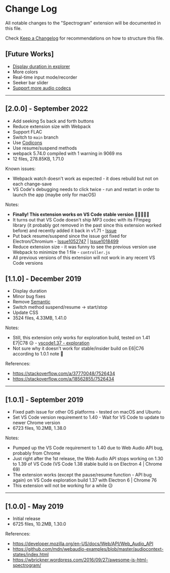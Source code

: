# Change Log
All notable changes to the "Spectrogram" extension will be documented in this file.

Check [Keep a Changelog](http://keepachangelog.com/) for recommendations on how to structure this file.

## [Future Works]
- [Display duration in explorer](https://code.visualstudio.com/api/extension-guides/tree-view#view-actions)
- More colors
- Real-time input mode/recorder
- Seeker bar slider
- [Support more audio codecs](https://code.visualstudio.com/updates/v1_71#_ffmpeg-codecs-support)
---

## [2.0.0] - September 2022
- Add seeking 5s back and forth buttons
- Reduce extension size with Webpack
- Support FLAC
- Switch to `main` branch
- Use [Codicons](https://microsoft.github.io/vscode-codicons/dist/codicon.html)
- Use resume/suspend methods
- webpack 5.74.0 compiled with 1 warning in 9069 ms
- 12 files, 278.85KB, 1.71.0

Known issues:
- Webpack watch doesn't work as expected - it does rebuild but not on each change-save
- VS Code's debugging needs to click twice - run and restart in order to launch the app (maybe only for macOS)

Notes:
- **Finally! This extension works on VS Code stable version** 🙌🎊🎉🥳🥂
- It turns out that VS Code doesn't ship MP3 codec with its FFmpeg library (it probably got removed in the past since this extension worked before) and recently added it back in v1.71 - [Issue](https://github.com/microsoft/vscode/issues/48494)
- Put back resume/suspend since the issue got fixed for Electron/Chromium - [Issue1052747](https://bugs.chromium.org/p/chromium/issues/detail?id=1052747) | [Issue1018499](https://bugs.chromium.org/p/chromium/issues/detail?id=1018499)
- Reduce extension size - it was funny to see the previous version use Webpack to minimize the 1 file - `controller.js`
- All previous versions of this extension will not work in any recent VS Code versions

## [1.1.0] - December 2019
- Display duration
- Minor bug fixes
- Remove [Semantic](https://semantic-ui.com)
- Switch method suspend/resume -> start/stop
- Update CSS
- 3524 files, 4.33MB, 1.41.0

Notes:
- Still, this extension only works for exploration build, tested on 1.41 E7|C78 😥 - [vscode1.37 - exploration](https://github.com/microsoft/vscode/issues/76069)
- Not sure why it doesn't work for stable/insider build on E6|C76 according to 1.0.1 note 🤔

References:
- https://stackoverflow.com/a/37770048/7526434
- https://stackoverflow.com/a/18562855/7526434
---

## [1.0.1] - September 2019
- Fixed path issue for other OS platforms - tested on macOS and Ubuntu
- Set VS Code version requirement to 1.40 - Wait for VS Code to update to newer Chrome version
- 6723 files, 10.2MB, 1.38.0

Notes:
- Pumped up the VS Code requirement to 1.40 due to Web Audio API bug, probably from Chrome
- Just right after the 1st release, the Web Audio API stops working on 1.30 to 1.39 of VS Code (VS Code 1.38 stable build is on Electron 4 | Chrome 69)
- The extension works (except the pause/resume function - API bug again) on VS Code exploration build 1.37 with Electron 6 | Chrome 76
- This extension will not be working for a while 😥
---

## [1.0.0] - May 2019
- Initial release
- 6725 files, 10.2MB, 1.30.0

References:
- https://developer.mozilla.org/en-US/docs/Web/API/Web_Audio_API
- https://github.com/mdn/webaudio-examples/blob/master/audiocontext-states/index.html
- https://wbrickner.wordpress.com/2016/09/27/awesome-js-html-spectrogram/

